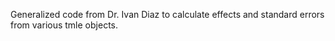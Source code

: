 Generalized code from Dr. Ivan Diaz to calculate effects and standard errors from various tmle objects.
